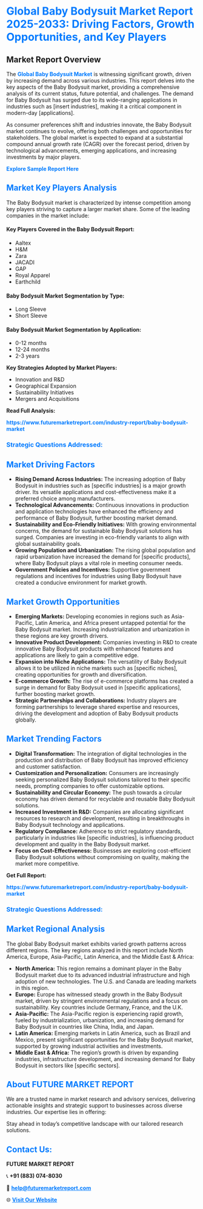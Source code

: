 <h1 style="color: #007BFF;">Global Baby Bodysuit Market Report 2025-2033: Driving Factors, Growth Opportunities, and Key Players</h1>

<section id="overview">
<h2>Market Report Overview</h2>
<p>The <a href="https://www.futuremarketreport.com/industry-report/baby-bodysuit-market" style="color: #007BFF; text-decoration: none;"><strong>Global Baby Bodysuit Market</strong></a> is witnessing significant growth, driven by increasing demand across various industries. This report delves into the key aspects of the Baby Bodysuit market, providing a comprehensive analysis of its current status, future potential, and challenges. The demand for Baby Bodysuit has surged due to its wide-ranging applications in industries such as [insert industries], making it a critical component in modern-day [applications].</p>
<p>As consumer preferences shift and industries innovate, the Baby Bodysuit market continues to evolve, offering both challenges and opportunities for stakeholders. The global market is expected to expand at a substantial compound annual growth rate (CAGR) over the forecast period, driven by technological advancements, emerging applications, and increasing investments by major players.</p>
</section>

<section id="overview">
<p><a href="https://www.futuremarketreport.com/request-sample/reportId=62246" style="color: #007BFF; text-decoration: none;"><strong>Explore Sample Report Here</strong></a></p>
</section>

<section id="key-players">
<h2 style="color: #007BFF;">Market Key Players Analysis</h2>
<p>The Baby Bodysuit market is characterized by intense competition among key players striving to capture a larger market share. Some of the leading companies in the market include:</p>
<h4>Key Players Covered in the Baby Bodysuit Report:</h4>
<ul><li>Aaltex</li><li>H&amp;M</li><li>Zara</li><li>JACADI</li><li>GAP</li><li>Royal Apparel</li><li>Earthchild</li></ul>
<h4>Baby Bodysuit Market Segmentation by Type:</h4>
<ul><li>Long Sleeve</li><li>Short Sleeve</li></ul>

<h4>Baby Bodysuit Market Segmentation by Application:</h4>
<ul><li>0-12 months</li><li>12-24 months</li><li>2-3 years</li></ul>
<p><strong>Key Strategies Adopted by Market Players:</strong></p>
<ul>
<li>Innovation and R&D</li>
<li>Geographical Expansion</li>
<li>Sustainability Initiatives</li>
<li>Mergers and Acquisitions</li>
</ul>
</section>

<section>
<p><strong>Read Full Analysis: </strong></p><a href="https://www.futuremarketreport.com/industry-report/baby-bodysuit-market" style="color: #007BFF; text-decoration: none;"><strong>https://www.futuremarketreport.com/industry-report/baby-bodysuit-market</strong></a>
<h3 style="color: #007BFF;">Strategic Questions Addressed:</h3>
</section>

<section id="driving-factors">
<h2 style="color: #007BFF;">Market Driving Factors</h2>
<ul>
<li><strong>Rising Demand Across Industries:</strong> The increasing adoption of Baby Bodysuit in industries such as [specific industries] is a major growth driver. Its versatile applications and cost-effectiveness make it a preferred choice among manufacturers.</li>
<li><strong>Technological Advancements:</strong> Continuous innovations in production and application technologies have enhanced the efficiency and performance of Baby Bodysuit, further boosting market demand.</li>
<li><strong>Sustainability and Eco-Friendly Initiatives:</strong> With growing environmental concerns, the demand for sustainable Baby Bodysuit solutions has surged. Companies are investing in eco-friendly variants to align with global sustainability goals.</li>
<li><strong>Growing Population and Urbanization:</strong> The rising global population and rapid urbanization have increased the demand for [specific products], where Baby Bodysuit plays a vital role in meeting consumer needs.</li>
<li><strong>Government Policies and Incentives:</strong> Supportive government regulations and incentives for industries using Baby Bodysuit have created a conducive environment for market growth.</li>
</ul>
</section>

<section id="growth-opportunities">
<h2 style="color: #007BFF;">Market Growth Opportunities</h2>
<ul>
<li><strong>Emerging Markets:</strong> Developing economies in regions such as Asia-Pacific, Latin America, and Africa present untapped potential for the Baby Bodysuit market. Increasing industrialization and urbanization in these regions are key growth drivers.</li>
<li><strong>Innovative Product Development:</strong> Companies investing in R&D to create innovative Baby Bodysuit products with enhanced features and applications are likely to gain a competitive edge.</li>
<li><strong>Expansion into Niche Applications:</strong> The versatility of Baby Bodysuit allows it to be utilized in niche markets such as [specific niches], creating opportunities for growth and diversification.</li>
<li><strong>E-commerce Growth:</strong> The rise of e-commerce platforms has created a surge in demand for Baby Bodysuit used in [specific applications], further boosting market growth.</li>
<li><strong>Strategic Partnerships and Collaborations:</strong> Industry players are forming partnerships to leverage shared expertise and resources, driving the development and adoption of Baby Bodysuit products globally.</li>
</ul>
</section>

<section id="trending-factors">
<h2 style="color: #007BFF;">Market Trending Factors</h2>
<ul>
<li><strong>Digital Transformation:</strong> The integration of digital technologies in the production and distribution of Baby Bodysuit has improved efficiency and customer satisfaction.</li>
<li><strong>Customization and Personalization:</strong> Consumers are increasingly seeking personalized Baby Bodysuit solutions tailored to their specific needs, prompting companies to offer customizable options.</li>
<li><strong>Sustainability and Circular Economy:</strong> The push towards a circular economy has driven demand for recyclable and reusable Baby Bodysuit solutions.</li>
<li><strong>Increased Investment in R&D:</strong> Companies are allocating significant resources to research and development, resulting in breakthroughs in Baby Bodysuit technology and applications.</li>
<li><strong>Regulatory Compliance:</strong> Adherence to strict regulatory standards, particularly in industries like [specific industries], is influencing product development and quality in the Baby Bodysuit market.</li>
<li><strong>Focus on Cost-Effectiveness:</strong> Businesses are exploring cost-efficient Baby Bodysuit solutions without compromising on quality, making the market more competitive.</li>
</ul>
</section>

<section>
<p><strong>Get Full Report: </strong></p><a href="https://www.futuremarketreport.com/industry-report/baby-bodysuit-market" style="color: #007BFF; text-decoration: none;"><strong>https://www.futuremarketreport.com/industry-report/baby-bodysuit-market</strong></a>
<h3 style="color: #007BFF;">Strategic Questions Addressed:</h3>
</section>


<section id="regional-analysis">
<h2 style="color: #007BFF;">Market Regional Analysis</h2>
<p>The global Baby Bodysuit market exhibits varied growth patterns across different regions. The key regions analyzed in this report include North America, Europe, Asia-Pacific, Latin America, and the Middle East & Africa:</p>
<ul>
<li><strong>North America:</strong> This region remains a dominant player in the Baby Bodysuit market due to its advanced industrial infrastructure and high adoption of new technologies. The U.S. and Canada are leading markets in this region.</li>
<li><strong>Europe:</strong> Europe has witnessed steady growth in the Baby Bodysuit market, driven by stringent environmental regulations and a focus on sustainability. Key countries include Germany, France, and the U.K.</li>
<li><strong>Asia-Pacific:</strong> The Asia-Pacific region is experiencing rapid growth, fueled by industrialization, urbanization, and increasing demand for Baby Bodysuit in countries like China, India, and Japan.</li>
<li><strong>Latin America:</strong> Emerging markets in Latin America, such as Brazil and Mexico, present significant opportunities for the Baby Bodysuit market, supported by growing industrial activities and investments.</li>
<li><strong>Middle East & Africa:</strong> The region’s growth is driven by expanding industries, infrastructure development, and increasing demand for Baby Bodysuit in sectors like [specific sectors].</li>
</ul>
</section>

<footer>
<h2 style="color: #007BFF;">About FUTURE MARKET REPORT</h2>
<p>We are a trusted name in market research and advisory services, delivering actionable insights and strategic support to businesses across diverse industries. Our expertise lies in offering:</p>

<p>Stay ahead in today’s competitive landscape with our tailored research solutions.</p>

<h2 style="color: #007BFF;">Contact Us:</h2>
<p><strong>FUTURE MARKET REPORT</strong></p>
<p>📞 <strong>+91 (883) 074-8030</strong></p>
<p>📧 <strong><a href="mailto:help@futuremarketreport.com" style="color: #007BFF;">help@futuremarketreport.com</a></strong></p>
<p>🌐 <strong><a href="https://www.futuremarketreport.com/" style="color: #007BFF;">Visit Our Website</a></strong></p>
</footer>
